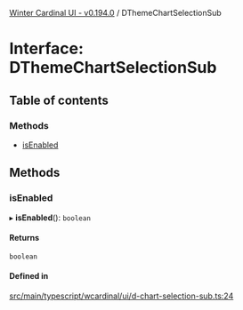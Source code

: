 [Winter Cardinal UI - v0.194.0](../index.md) / DThemeChartSelectionSub

# Interface: DThemeChartSelectionSub

## Table of contents

### Methods

- [isEnabled](DThemeChartSelectionSub.md#isenabled)

## Methods

### isEnabled

▸ **isEnabled**(): `boolean`

#### Returns

`boolean`

#### Defined in

[src/main/typescript/wcardinal/ui/d-chart-selection-sub.ts:24](https://github.com/winter-cardinal/winter-cardinal-ui/blob/v0.194.0/src/main/typescript/wcardinal/ui/d-chart-selection-sub.ts#L24)
